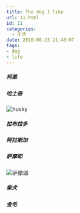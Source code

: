 ```yaml
---
title: The dog I like
url: 11.html
id: 11
categories:
  - 生活
date: 2018-08-23 21:48:07
tags: 
- dog 
- life
---
```


##### 柯基 
##### 哈士奇 
![husky](http://pic249.nipic.com/file/20191101/28365949_142306695000_2.jpg 'husky')
##### 拉布拉多 
##### 阿拉斯加 
##### 萨摩耶
![萨摩耶](https://ss1.baidu.com/6ONXsjip0QIZ8tyhnq/it/u=1256437552,306933866&fm=173&f.jpg '萨摩耶')

##### 柴犬

##### 金毛